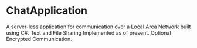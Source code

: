 # ChatApplication
A server-less application for communication over a Local Area Network built using C#. Text and File Sharing Implemented as of present. Optional Encrypted Communication.
